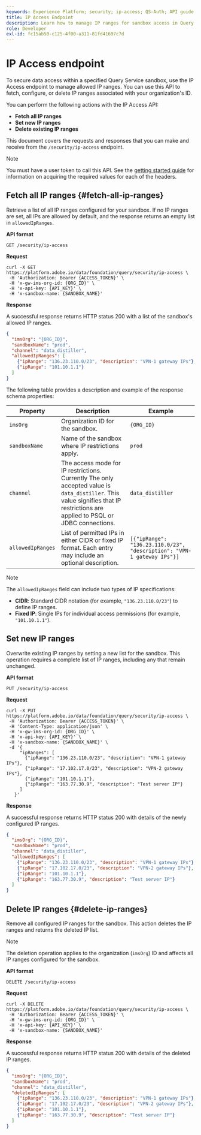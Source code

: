 ```yaml
---
keywords: Experience Platform; security; ip-access; QS-Auth; API guide; query service; IP ranges
title: IP Access Endpoint
description: Learn how to manage IP ranges for sandbox access in Query Service using the IP Access API endpoint.
role: Developer
exl-id: fc15ab50-c125-4f00-a311-81fd41697c7d
---
```

# IP Access endpoint

To secure data access within a specified Query Service sandbox, use the IP Access endpoint to manage allowed IP ranges. You can use this API to fetch, configure, or delete IP ranges associated with your organization's ID.

You can perform the following actions with the IP Access API:

- **Fetch all IP ranges**
- **Set new IP ranges**
- **Delete existing IP ranges**

This document covers the requests and responses that you can make and receive from the `/security/ip-access` endpoint.

>[!NOTE]
>
>You must have a user token to call this API. See the [getting started guide](./getting-started.md) for information on acquiring the required values for each of the headers.

## Fetch all IP ranges {#fetch-all-ip-ranges}

Retrieve a list of all IP ranges configured for your sandbox. If no IP ranges are set, all IPs are allowed by default, and the response returns an empty list in `allowedIpRanges`.

**API format**

```http
GET /security/ip-access
```

**Request**

```shell
curl -X GET https://platform.adobe.io/data/foundation/query/security/ip-access \
 -H 'Authorization: Bearer {ACCESS_TOKEN}' \
 -H 'x-gw-ims-org-id: {ORG_ID}' \
 -H 'x-api-key: {API_KEY}' \
 -H 'x-sandbox-name: {SANDBOX_NAME}'
```

**Response**

A successful response returns HTTP status 200 with a list of the sandbox's allowed IP ranges.

```json
{
  "imsOrg": "{ORG_ID}",
  "sandboxName": "prod",
  "channel": "data_distiller",
  "allowedIpRanges": [
    {"ipRange": "136.23.110.0/23", "description": "VPN-1 gateway IPs"},
    {"ipRange": "101.10.1.1"}
  ]
}
```

The following table provides a description and example of the response schema properties:

| Property         | Description | Example    |
|------------------|---------------------------------------------|-----------------------------------------------------------------------------------------------|
| `imsOrg`         | Organization ID for the sandbox.                                                                         | `{ORG_ID}`                       |
| `sandboxName`    | Name of the sandbox where IP restrictions apply.                                                         | `prod`                           |
| `channel`        | The access mode for IP restrictions. Currently The only accepted value is `data_distiller`. This value signifies that IP restrictions are applied to PSQL or JDBC connections. | `data_distiller` |
| `allowedIpRanges`| List of permitted IPs in either CIDR or fixed IP format. Each entry may include an optional description. | `[{"ipRange": "136.23.110.0/23", "description": "VPN-1 gateway IPs"}]` |

>[!NOTE]
>
>The `allowedIpRanges` field can include two types of IP specifications:<br><ul><li>**CIDR**: Standard CIDR notation (for example, `"136.23.110.0/23"`) to define IP ranges.</li><li>**Fixed IP**: Single IPs for individual access permissions (for example, `"101.10.1.1"`).</li></ul>

## Set new IP ranges

Overwrite existing IP ranges by setting a new list for the sandbox. This operation requires a complete list of IP ranges, including any that remain unchanged.

**API format**

```http
PUT /security/ip-access
```

**Request**

```shell
curl -X PUT https://platform.adobe.io/data/foundation/query/security/ip-access \
 -H 'Authorization: Bearer {ACCESS_TOKEN}' \
 -H 'Content-Type: application/json' \
 -H 'x-gw-ims-org-id: {ORG_ID}' \
 -H 'x-api-key: {API_KEY}' \
 -H 'x-sandbox-name: {SANDBOX_NAME}' \
 -d '{
     "ipRanges": [
       {"ipRange": "136.23.110.0/23", "description": "VPN-1 gateway IPs"},
       {"ipRange": "17.102.17.0/23", "description": "VPN-2 gateway IPs"},
       {"ipRange": "101.10.1.1"},
       {"ipRange": "163.77.30.9", "description": "Test server IP"}
     ]
   }'
```

**Response**

A successful response returns HTTP status 200 with details of the newly configured IP ranges.

```json
{
  "imsOrg": "{ORG_ID}",
  "sandboxName": "prod",
  "channel": "data_distiller",
  "allowedIpRanges": [
    {"ipRange": "136.23.110.0/23", "description": "VPN-1 gateway IPs"},
    {"ipRange": "17.102.17.0/23", "description": "VPN-2 gateway IPs"},
    {"ipRange": "101.10.1.1"},
    {"ipRange": "163.77.30.9", "description": "Test server IP"}
  ]
}
```

## Delete IP ranges {#delete-ip-ranges}

Remove all configured IP ranges for the sandbox. This action deletes the IP ranges and returns the deleted IP list.

>[!NOTE]
>
>The deletion operation applies to the organization (`imsOrg`) ID and affects all IP ranges configured for the sandbox.

**API format**

```http
DELETE /security/ip-access
```

**Request**

```shell
curl -X DELETE https://platform.adobe.io/data/foundation/query/security/ip-access \
 -H 'Authorization: Bearer {ACCESS_TOKEN}' \
 -H 'x-gw-ims-org-id: {ORG_ID}' \
 -H 'x-api-key: {API_KEY}' \
 -H 'x-sandbox-name: {SANDBOX_NAME}'
```

**Response**

A successful response returns HTTP status 200 with details of the deleted IP ranges.

```json
{
  "imsOrg": "{ORG_ID}",
  "sandboxName": "prod",
  "channel": "data_distiller",
  "deletedIpRanges": [
    {"ipRange": "136.23.110.0/23", "description": "VPN-1 gateway IPs"},
    {"ipRange": "17.102.17.0/23", "description": "VPN-2 gateway IPs"},
    {"ipRange": "101.10.1.1"},
    {"ipRange": "163.77.30.9", "description": "Test server IP"}
  ]
}
```
